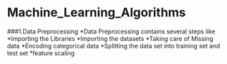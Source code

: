 # Machine_Learning_Algorithms

###1.Data Preprocessing
*Data Preprocessing contains several steps like
 *Importing the Libraries
 *Importing the datasets
 *Taking care of Missing data
 *Encoding categorical data
 *Splitting the data set into training set and test set
 *feature scaling

